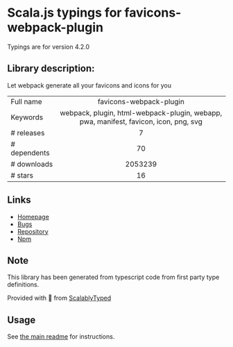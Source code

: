 
# Scala.js typings for favicons-webpack-plugin

Typings are for version 4.2.0

## Library description:
Let webpack generate all your favicons and icons for you

|                    |                 |
| ------------------ | :-------------: |
| Full name          | favicons-webpack-plugin |
| Keywords           | webpack, plugin, html-webpack-plugin, webapp, pwa, manifest, favicon, icon, png, svg |
| # releases         | 7 |
| # dependents       | 70 |
| # downloads        | 2053239 |
| # stars            | 16 |

## Links
- [Homepage](https://github.com/jantimon/favicons-webpack-plugin)
- [Bugs](https://github.com/jantimon/favicons-webpack-plugin/issues)
- [Repository](https://github.com/jantimon/favicons-webpack-plugin)
- [Npm](https://www.npmjs.com/package/favicons-webpack-plugin)
    


## Note
This library has been generated from typescript code from first party type definitions.

Provided with :purple_heart: from [ScalablyTyped](https://github.com/oyvindberg/ScalablyTyped)

## Usage
See [the main readme](../../readme.md) for instructions.


